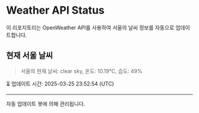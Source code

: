 
# Weather API Status

이 리포지토리는 OpenWeather API를 사용하여 서울의 날씨 정보를 자동으로 업데이트합니다.

## 현재 서울 날씨
> 서울의 현재 날씨: clear sky, 온도: 10.19°C, 습도: 49%

⏳ 업데이트 시간: 2025-03-25 23:52:54 (UTC)

---
자동 업데이트 봇에 의해 관리됩니다.
